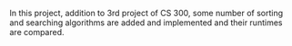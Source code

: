 In this project, addition to 3rd project of CS 300, some number of sorting and searching algorithms are added and implemented and their runtimes are compared.
